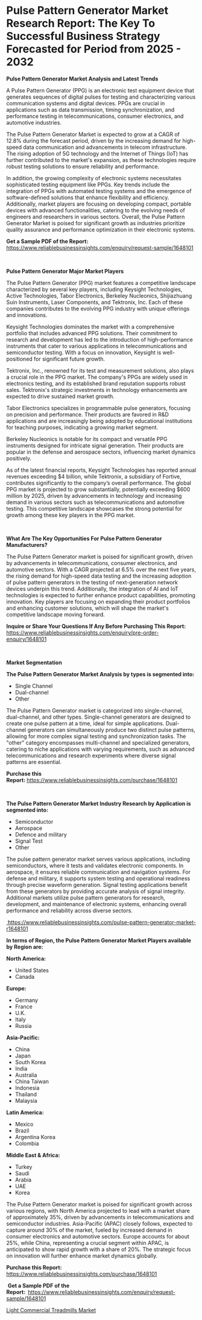 <p><h1>Pulse Pattern Generator Market Research Report: The Key To Successful Business Strategy Forecasted for Period from 2025 - 2032</h1></p><p><strong>Pulse Pattern Generator Market Analysis and Latest Trends</strong></p>
<p><p>A Pulse Pattern Generator (PPG) is an electronic test equipment device that generates sequences of digital pulses for testing and characterizing various communication systems and digital devices. PPGs are crucial in applications such as data transmission, timing synchronization, and performance testing in telecommunications, consumer electronics, and automotive industries.</p><p>The Pulse Pattern Generator Market is expected to grow at a CAGR of 12.8% during the forecast period, driven by the increasing demand for high-speed data communication and advancements in telecom infrastructure. The rising adoption of 5G technology and the Internet of Things (IoT) has further contributed to the market's expansion, as these technologies require robust testing solutions to ensure reliability and performance. </p><p>In addition, the growing complexity of electronic systems necessitates sophisticated testing equipment like PPGs. Key trends include the integration of PPGs with automated testing systems and the emergence of software-defined solutions that enhance flexibility and efficiency. Additionally, market players are focusing on developing compact, portable devices with advanced functionalities, catering to the evolving needs of engineers and researchers in various sectors. Overall, the Pulse Pattern Generator Market is poised for significant growth as industries prioritize quality assurance and performance optimization in their electronic systems.</p></p>
<p><strong>Get a Sample PDF of the Report:&nbsp;</strong> <a href="https://www.reliablebusinessinsights.com/enquiry/request-sample/1648101?utm_campaign=2142&utm_medium=2&utm_source=Github&utm_content=ia&utm_term=22022025&utm_id=pulse-pattern-generator">https://www.reliablebusinessinsights.com/enquiry/request-sample/1648101</a></p>
<p>&nbsp;</p>
<p><strong>Pulse Pattern Generator Major Market Players</strong></p>
<p><p>The Pulse Pattern Generator (PPG) market features a competitive landscape characterized by several key players, including Keysight Technologies, Active Technologies, Tabor Electronics, Berkeley Nucleonics, Shijiazhuang Suin Instruments, Laser Components, and Tektronix, Inc. Each of these companies contributes to the evolving PPG industry with unique offerings and innovations.</p><p>Keysight Technologies dominates the market with a comprehensive portfolio that includes advanced PPG solutions. Their commitment to research and development has led to the introduction of high-performance instruments that cater to various applications in telecommunications and semiconductor testing. With a focus on innovation, Keysight is well-positioned for significant future growth.</p><p>Tektronix, Inc., renowned for its test and measurement solutions, also plays a crucial role in the PPG market. The company's PPGs are widely used in electronics testing, and its established brand reputation supports robust sales. Tektronix's strategic investments in technology enhancements are expected to drive sustained market growth.</p><p>Tabor Electronics specializes in programmable pulse generators, focusing on precision and performance. Their products are favored in R&D applications and are increasingly being adopted by educational institutions for teaching purposes, indicating a growing market segment.</p><p>Berkeley Nucleonics is notable for its compact and versatile PPG instruments designed for intricate signal generation. Their products are popular in the defense and aerospace sectors, influencing market dynamics positively.</p><p>As of the latest financial reports, Keysight Technologies has reported annual revenues exceeding $4 billion, while Tektronix, a subsidiary of Fortive, contributes significantly to the company’s overall performance. The global PPG market is projected to grow substantially, potentially exceeding $600 million by 2025, driven by advancements in technology and increasing demand in various sectors such as telecommunications and automotive testing. This competitive landscape showcases the strong potential for growth among these key players in the PPG market.</p></p>
<p>&nbsp;</p>
<p><strong>What Are The Key Opportunities For Pulse Pattern Generator Manufacturers?</strong></p>
<p><p>The Pulse Pattern Generator market is poised for significant growth, driven by advancements in telecommunications, consumer electronics, and automotive sectors. With a CAGR projected at 6.5% over the next five years, the rising demand for high-speed data testing and the increasing adoption of pulse pattern generators in the testing of next-generation network devices underpin this trend. Additionally, the integration of AI and IoT technologies is expected to further enhance product capabilities, promoting innovation. Key players are focusing on expanding their product portfolios and enhancing customer solutions, which will shape the market's competitive landscape moving forward.</p></p>
<p><strong>Inquire or Share Your Questions If Any Before Purchasing This Report:</strong> <a href="https://www.reliablebusinessinsights.com/enquiry/pre-order-enquiry/1648101?utm_campaign=2142&utm_medium=2&utm_source=Github&utm_content=ia&utm_term=22022025&utm_id=pulse-pattern-generator">https://www.reliablebusinessinsights.com/enquiry/pre-order-enquiry/1648101</a></p>
<p>&nbsp;</p>
<p><strong>Market Segmentation</strong></p>
<p><strong>The Pulse Pattern Generator Market Analysis by types is segmented into:</strong></p>
<p><ul><li>Single Channel</li><li>Dual-channel</li><li>Other</li></ul></p>
<p><p>The Pulse Pattern Generator market is categorized into single-channel, dual-channel, and other types. Single-channel generators are designed to create one pulse pattern at a time, ideal for simple applications. Dual-channel generators can simultaneously produce two distinct pulse patterns, allowing for more complex signal testing and synchronization tasks. The "other" category encompasses multi-channel and specialized generators, catering to niche applications with varying requirements, such as advanced telecommunications and research experiments where diverse signal patterns are essential.</p></p>
<p><strong>Purchase this Report:&nbsp;</strong><a href="https://www.reliablebusinessinsights.com/purchase/1648101?utm_campaign=2142&utm_medium=2&utm_source=Github&utm_content=ia&utm_term=22022025&utm_id=pulse-pattern-generator">https://www.reliablebusinessinsights.com/purchase/1648101</a></p>
<p>&nbsp;</p>
<p><strong>The Pulse Pattern Generator Market Industry Research by Application is segmented into:</strong></p>
<p><ul><li>Semiconductor</li><li>Aerospace</li><li>Defence and military</li><li>Signal Test</li><li>Other</li></ul></p>
<p><p>The pulse pattern generator market serves various applications, including semiconductors, where it tests and validates electronic components. In aerospace, it ensures reliable communication and navigation systems. For defense and military, it supports system testing and operational readiness through precise waveform generation. Signal testing applications benefit from these generators by providing accurate analysis of signal integrity. Additional markets utilize pulse pattern generators for research, development, and maintenance of electronic systems, enhancing overall performance and reliability across diverse sectors.</p></p>
<p><a href="https://www.reliablebusinessinsights.com/pulse-pattern-generator-market-r1648101?utm_campaign=2142&utm_medium=2&utm_source=Github&utm_content=ia&utm_term=22022025&utm_id=pulse-pattern-generator">&nbsp;https://www.reliablebusinessinsights.com/pulse-pattern-generator-market-r1648101</a></p>
<p><strong>In terms of Region, the Pulse Pattern Generator Market Players available by Region are:</strong></p>
<p>
    <p> <strong> North America: </strong>
        <ul>
            <li>United States</li>
            <li>Canada</li>
        </ul>
        </p> 
    <p> <strong> Europe: </strong>
        <ul>
            <li>Germany</li>
            <li>France</li>
            <li>U.K.</li>
            <li>Italy</li>
            <li>Russia</li>
        </ul>
        </p> 
    <p> <strong> Asia-Pacific: </strong>
        <ul>
            <li>China</li>
            <li>Japan</li>
            <li>South Korea</li>
            <li>India</li>
            <li>Australia</li>
            <li>China Taiwan</li>
            <li>Indonesia</li>
            <li>Thailand</li>
            <li>Malaysia</li>
        </ul>
        </p> 
    <p> <strong> Latin America: </strong>
        <ul>
            <li>Mexico</li>
            <li>Brazil</li>
            <li>Argentina Korea</li>
            <li>Colombia</li>
        </ul>
        </p> 
    <p> <strong> Middle East & Africa: </strong>
        <ul>
            <li>Turkey</li>
            <li>Saudi</li>
            <li>Arabia</li>
            <li>UAE</li>
            <li>Korea</li>
        </ul>
    </p>
    </p>
<p><p>The Pulse Pattern Generator market is poised for significant growth across various regions, with North America projected to lead with a market share of approximately 35%, driven by advancements in telecommunications and semiconductor industries. Asia-Pacific (APAC) closely follows, expected to capture around 30% of the market, fueled by increased demand in consumer electronics and automotive sectors. Europe accounts for about 25%, while China, representing a crucial segment within APAC, is anticipated to show rapid growth with a share of 20%. The strategic focus on innovation will further enhance market dynamics globally.</p></p>
<p><strong>Purchase this Report: </strong><a href="https://www.reliablebusinessinsights.com/purchase/1648101?utm_campaign=2142&utm_medium=2&utm_source=Github&utm_content=ia&utm_term=22022025&utm_id=pulse-pattern-generator">https://www.reliablebusinessinsights.com/purchase/1648101</a></p>
<p>&nbsp;<strong>Get a Sample PDF of the Report:&nbsp;&nbsp;</strong><a href="https://www.reliablebusinessinsights.com/enquiry/request-sample/1648101?utm_campaign=2142&utm_medium=2&utm_source=Github&utm_content=ia&utm_term=22022025&utm_id=pulse-pattern-generator">https://www.reliablebusinessinsights.com/enquiry/request-sample/1648101</a></p>
<p><strong></strong></p>
<p><p><a href="https://github.com/FosterFahey91/Market-Research-Report-List-1/blob/main/light-commercial-treadmills-market.md?utm_campaign=2142&utm_medium=2&utm_source=Github&utm_content=ia&utm_term=22022025&utm_id=pulse-pattern-generator">Light Commercial Treadmills Market</a></p></p>